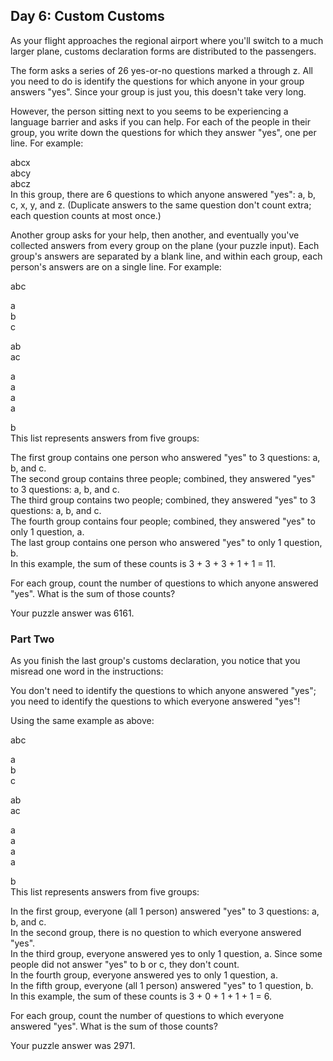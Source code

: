 ## Day 6: Custom Customs
As your flight approaches the regional airport where you'll switch to a much larger plane, customs declaration forms are distributed to the passengers.

The form asks a series of 26 yes-or-no questions marked a through z. All you need to do is identify the questions for which anyone in your group answers "yes". Since your group is just you, this doesn't take very long.

However, the person sitting next to you seems to be experiencing a language barrier and asks if you can help. For each of the people in their group, you write down the questions for which they answer "yes", one per line. For example:

abcx  
abcy  
abcz  
In this group, there are 6 questions to which anyone answered "yes": a, b, c, x, y, and z. (Duplicate answers to the same question don't count extra; each question counts at most once.)

Another group asks for your help, then another, and eventually you've collected answers from every group on the plane (your puzzle input). Each group's answers are separated by a blank line, and within each group, each person's answers are on a single line. For example:

abc

a  
b  
c  

ab  
ac

a  
a  
a  
a  

b  
This list represents answers from five groups:

The first group contains one person who answered "yes" to 3 questions: a, b, and c.  
The second group contains three people; combined, they answered "yes" to 3 questions: a, b, and c.  
The third group contains two people; combined, they answered "yes" to 3 questions: a, b, and c.  
The fourth group contains four people; combined, they answered "yes" to only 1 question, a.  
The last group contains one person who answered "yes" to only 1 question, b.  
In this example, the sum of these counts is 3 + 3 + 3 + 1 + 1 = 11.  
 
For each group, count the number of questions to which anyone answered "yes". What is the sum of those counts?

Your puzzle answer was 6161.

### Part Two
As you finish the last group's customs declaration, you notice that you misread one word in the instructions:

You don't need to identify the questions to which anyone answered "yes"; you need to identify the questions to which everyone answered "yes"!

Using the same example as above:

abc

a  
b  
c  

ab  
ac  

a  
a  
a  
a  

b  
This list represents answers from five groups:

In the first group, everyone (all 1 person) answered "yes" to 3 questions: a, b, and c.  
In the second group, there is no question to which everyone answered "yes".  
In the third group, everyone answered yes to only 1 question, a. Since some people did not answer "yes" to b or c, they don't count.  
In the fourth group, everyone answered yes to only 1 question, a.  
In the fifth group, everyone (all 1 person) answered "yes" to 1 question, b.  
In this example, the sum of these counts is 3 + 0 + 1 + 1 + 1 = 6.  

For each group, count the number of questions to which everyone answered "yes". What is the sum of those counts?

Your puzzle answer was 2971.
